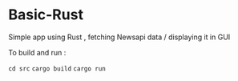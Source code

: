 # Basic-Rust
  Simple app using Rust , fetching Newsapi data / displaying it in GUI 
 

To build and run :

``cd src``
``cargo build``
``cargo run``
